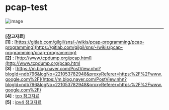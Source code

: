 # pcap-test

![image](https://user-images.githubusercontent.com/46625602/88696783-a08d1700-d13e-11ea-83b2-8be73bea48e8.png)


---

**[참고자료]** <br/>
**[1]** : [https://gitlab.com/gilgil/sns/-/wikis/pcap-programming/pcap-programming](https://gitlab.com/gilgil/sns/-/wikis/pcap-programming/pcap-programming) <br/>
**[2]** : [http://www.tcpdump.org/pcap.html](http://www.tcpdump.org/pcap.html<br/>
**[3]** : [https://m.blog.naver.com/PostView.nhn?blogId=ndb796&logNo=221053782948&proxyReferer=https:%2F%2Fwww.google.com%2F](https://m.blog.naver.com/PostView.nhn?blogId=ndb796&logNo=221053782948&proxyReferer=https:%2F%2Fwww.google.com%2F) <br/>
**[4]** : [tcp 참고자료](https://joycecoder.tistory.com/13) <br/>
**[5]** : [ipv4 참고자료](http://www.ktword.co.kr/abbr_view.php?m_temp1=1859) <br/>
